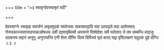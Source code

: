 +++
title = "०३ स्वावृग्देवस्यामृतं यदी"

+++

देवस्याग्नेः स्वावृक् स्वार्जनं अमृतमुदकं स्वतेजसः सकाशाद्यादि यदा उत्पद्यते तदा अतोस्मात् गोरुदकाज्जातासउप्तन्नाओषधयः उर्वी द्यावापृथिव्यौ धारयन्ते विश्वेदेवाः सर्वे स्तोतारः ते तव सम्बन्धि तद्यजुः उदकस्य तद्दानं अनुगुः अनुगायन्ति एनी शेता दीप्तिः दिव्यं दिविभवं घृतं क्षरत् यद्वा वृष्टिलक्षणं यदुदकं दुहे दोग्धि ॥ ३ ॥